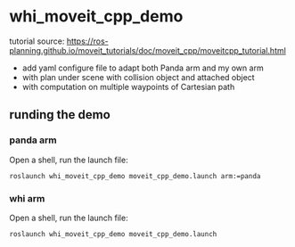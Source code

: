 # whi_moveit_cpp_demo
tutorial source: https://ros-planning.github.io/moveit_tutorials/doc/moveit_cpp/moveitcpp_tutorial.html

- add yaml configure file to adapt both Panda arm and my own arm
- with plan under scene with collision object and attached object
- with computation on multiple waypoints of Cartesian path

## runding the demo
### panda arm
Open a shell, run the launch file:
```
roslaunch whi_moveit_cpp_demo moveit_cpp_demo.launch arm:=panda
```

### whi arm
Open a shell, run the launch file:
```
roslaunch whi_moveit_cpp_demo moveit_cpp_demo.launch
```
